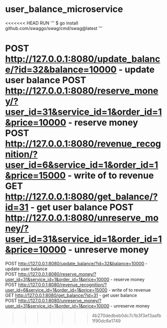 # user_balance_microservice

<<<<<<< HEAD
RUN
'''
$ go install github.com/swaggo/swag/cmd/swag@latest
'''

POST http://127.0.0.1:8080/update_balance/?id=32&balance=10000 - update user balance
POST http://127.0.0.1:8080/reserve_money/?user_id=31&service_id=1&order_id=1&price=10000 - reserve money
POST http://127.0.0.1:8080/revenue_recognition/?user_id=6&service_id=1&order_id=1&price=15000 - write of to revenue
GET http://127.0.0.1:8080/get_balance/?id=31 - get user balance
POST http://127.0.0.1:8080/unreserve_money/?user_id=31&service_id=1&order_id=1&price=10000 - unreserve money
=======
POST http://127.0.0.1:8080/update_balance/?id=32&balance=10000 - update user balance <br>
POST http://127.0.0.1:8080/reserve_money/?user_id=31&service_id=1&order_id=1&price=10000 - reserve money <br>
POST http://127.0.0.1:8080/revenue_recognition/?user_id=6&service_id=1&order_id=1&price=15000 - write of to revenue <br>
GET http://127.0.0.1:8080/get_balance/?id=31 - get user balance <br>
POST http://127.0.0.1:8080/unreserve_money/?user_id=31&service_id=1&order_id=1&price=10000 - unreserve money <br>
>>>>>>> 4b270dedbeb0dc7c1b3f3ef3aafb1f90dc6e1749
